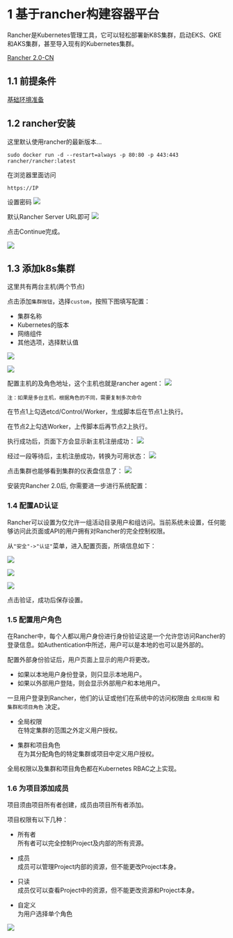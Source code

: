 # 1 基于rancher构建容器平台

Rancher是Kubernetes管理工具，它可以轻松部署新K8S集群，启动EKS、GKE和AKS集群，甚至导入现有的Kubernetes集群。

[Rancher 2.0-CN](https://www.cnrancher.com/docs/rancher/v2.x/cn/overview/)


## 1.1 前提条件

[基础环境准备](./docker-environment-building.md)

## 1.2 rancher安装
这里默认使用rancher的最新版本...
```
sudo docker run -d --restart=always -p 80:80 -p 443:443 rancher/rancher:latest
```
在浏览器里面访问
```
https://IP
```
设置密码
![](images/r-1.png)

默认Rancher Server URL即可
![](images/r-2.png)

点击Continue完成。

![](images/r-3.png)

## 1.3 添加k8s集群

这里共有两台主机(两个节点)

点击添加`集群按钮`，选择`custom`，按照下图填写配置：

* 集群名称
* Kubernetes的版本
* 网络组件
* 其他选项，选择默认值

![](images/r-4.png)

![](images/r-6.png)

配置主机的及角色地址，这个主机也就是rancher agent：
![](images/r-5.png)

```
注：如果是多台主机，根据角色的不同，需要复制多次命令
```
在节点1上勾选etcd/Control/Worker，生成脚本后在节点1上执行。

在节点2上勾选Worker，上传脚本后再节点2上执行。

执行成功后，页面下方会显示新主机注册成功：
![](images/r-7.png)

经过一段等待后，主机注册成功，转换为可用状态：
![](images/r-8.png)

点击集群也能够看到集群的仪表盘信息了：
![](images/r-9.png)

安装完Rancher 2.0后, 你需要进一步进行系统配置：

### 1.4 配置AD认证 

Rancher可以设置为仅允许一组活动目录用户和组访问。当前系统未设置，任何能够访问此页面或API的用户拥有对Rancher的完全控制权限。

从`"安全"->"认证"`菜单，进入配置页面，所填信息如下：

![](images/r-10.png)

![](images/r-11.png)

![](images/r-12.png)

点击验证，成功后保存设置。

### 1.5 配置用户角色

在Rancher中，每个人都以用户身份进行身份验证这是一个允许您访问Rancher的登录信息。如Authentication中所述，用户可以是本地的也可以是外部的。

配置外部身份验证后，用户页面上显示的用户将更改。

* 如果以本地用户身份登录，则只显示本地用户。
* 如果以外部用户登陆，则会显示外部用户和本地用户。

一旦用户登录到Rancher，他们的认证或他们在系统中的访问权限由 `全局权限` 和 `集群和项目角色` 决定。

* 全局权限  
在特定集群的范围之外定义用户授权。

* 集群和项目角色  
在为其分配角色的特定集群或项目中定义用户授权。

全局权限以及集群和项目角色都在Kubernetes RBAC之上实现。

### 1.6 为项目添加成员

项目须由项目所有者创建，成员由项目所有者添加。

项目权限有以下几种：

* 所有者  
所有者可以完全控制Project及内部的所有资源。

* 成员  
成员可以管理Project内部的资源，但不能更改Project本身。

* 只读  
成员仅可以查看Project中的资源，但不能更改资源和Project本身。

* 自定义  
为用户选择单个角色

![](images\r-13.png)




